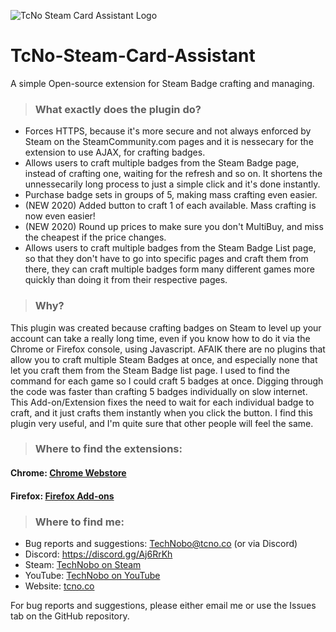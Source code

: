 ![TcNo Steam Card Assistant Logo](https://github.com/TcNobo/TcNo-Steam-Card-Assistant/raw/master/Chrome-Marquee.png "TcNo Steam Card Assistant")
# TcNo-Steam-Card-Assistant 
A simple Open-source extension for Steam Badge crafting and managing.

>### What exactly does the plugin do?
* Forces HTTPS, because it's more secure and not always enforced by Steam on the SteamCommunity.com pages and it is nessecary for the extension to use AJAX, for crafting badges.
* Allows users to craft multiple badges from the Steam Badge page, instead of crafting one, waiting for the refresh and so on. It shortens the unnessecarily long process to just a simple click and it's done instantly.
* Purchase badge sets in groups of 5, making mass crafting even easier.
* (NEW 2020) Added button to craft 1 of each available. Mass crafting is now even easier!
* (NEW 2020) Round up prices to make sure you don't MultiBuy, and  miss the cheapest if the price changes.
* Allows users to craft multiple badges from the Steam Badge List page, so that they don't have to go into specific pages and craft them from there, they can craft multiple badges form many different games more quickly than doing it from their respective pages.

>### Why?
This plugin was created because crafting badges on Steam to level up your account can take a really long time, even if you know how to do it via the Chrome or Firefox console, using Javascript. AFAIK there are no plugins that allow you to craft multiple Steam Badges at once, and especially none that let you craft them from the Steam Badge list page.
I used to find the command for each game so I could craft 5 badges at once. Digging through the code was faster than crafting 5 badges individually on slow internet. This Add-on/Extension fixes the need to wait for each individual badge to craft, and it just crafts them instantly when you click the button.
I find this plugin very useful, and I'm quite sure that other people will feel the same.

>### Where to find the extensions:
#### Chrome: [Chrome Webstore](https://chrome.google.com/webstore/detail/steam-card-assistant/peclgodihffdabhnecgclojooijaeeeb "Chrome Webstore")
#### Firefox: [Firefox Add-ons](https://addons.mozilla.org/en-US/firefox/addon/tcno-steam-card-assistant/ "Firefox Add-ons")

>### Where to find me:
* Bug reports and suggestions: TechNobo@tcno.co (or via Discord)
* Discord: https://discord.gg/Aj6RrKh
* Steam: [TechNobo on Steam](https://steamcommunity.com/id/ceilingfan69/ "TechNobo on Steam")
* YouTube: [TechNobo on YouTube](https://youtube.com/TechNobo/ "TechNobo on YouTube")
* Website: [tcno.co](https://tcno.co/ "TechNobo's Website")

For bug reports and suggestions, please either email me or use the Issues tab on the GitHub repository.
